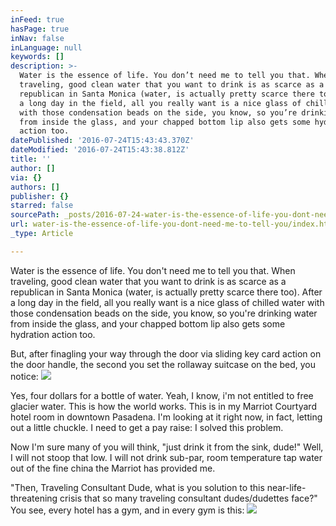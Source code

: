 ```yaml
---
inFeed: true
hasPage: true
inNav: false
inLanguage: null
keywords: []
description: >-
  Water is the essence of life. You don’t need me to tell you that. When
  traveling, good clean water that you want to drink is as scarce as a
  republican in Santa Monica (water, is actually pretty scarce there too). After
  a long day in the field, all you really want is a nice glass of chilled water
  with those condensation beads on the side, you know, so you’re drinking water
  from inside the glass, and your chapped bottom lip also gets some hydration
  action too.
datePublished: '2016-07-24T15:43:43.370Z'
dateModified: '2016-07-24T15:43:38.812Z'
title: ''
author: []
via: {}
authors: []
publisher: {}
starred: false
sourcePath: _posts/2016-07-24-water-is-the-essence-of-life-you-dont-need-me-to-tell-you.md
url: water-is-the-essence-of-life-you-dont-need-me-to-tell-you/index.html
_type: Article

---
```

Water is the essence of life. You don't need me to tell you that. When traveling, good clean water that you want to drink is as scarce as a republican in Santa Monica (water, is actually pretty scarce there too). After a long day in the field, all you really want is a nice glass of chilled water with those condensation beads on the side, you know, so you're drinking water from inside the glass, and your chapped bottom lip also gets some hydration action too.

But, after finagling your way through the door via sliding key card action on the door handle, the second you set the rollaway suitcase on the bed, you notice:
![](https://the-grid-user-content.s3-us-west-2.amazonaws.com/70a861d6-0096-4503-82e1-22a9fbe2537a.jpg)

Yes, four dollars for a bottle of water. Yeah, I know, i'm not entitled to free glacier water. This is how the world works. This is in my Marriot Courtyard hotel room in downtown Pasadena. I'm looking at it right now, in fact, letting out a little chuckle. I need to get a pay raise: I solved this problem.

Now I'm sure many of you will think, "just drink it from the sink, dude!" Well, I will not stoop that low. I will not drink sub-par, room temperature tap water out of the fine china the Marriot has provided me.

"Then, Traveling Consultant Dude, what is you solution to this near-life-threatening crisis that so many traveling consultant dudes/dudettes face?" You see, every hotel has a gym, and in every gym is this:
![](https://the-grid-user-content.s3-us-west-2.amazonaws.com/97922b65-bd11-4288-ac81-779d3d53ac8c.jpg)